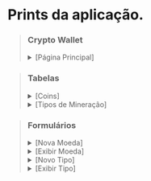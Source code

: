 # Prints da aplicação.

> ### Crypto Wallet
><details>
>  <summary>[Página Principal]</summary>
>
>  ![Imagem da home](https://i.imgur.com/fJ8kLsP.png)
></details>

> ### Tabelas
><details>
>  <summary>[Coins]</summary>
>
>  ![Imagem da home](https://i.imgur.com/DAvSr9I.png)
></details>
><details>
>  <summary>[Tipos de Mineração]</summary>
>
>  ![Imagem da home](https://i.imgur.com/kYuS7z2.png)
></details>

> ### Formulários
><details>
>  <summary>[Nova Moeda]</summary>
>
>  ![Imagem da home](https://i.imgur.com/sqVDKfi.png)
></details>
><details>
>  <summary>[Exibir Moeda]</summary>
>
>  ![Imagem da home](https://i.imgur.com/VOi9UNu.png)
></details>
><details>
>  <summary>[Novo Tipo]</summary>
>
>  ![Imagem da home](https://i.imgur.com/eorPB60.png)
></details>
><details>
>  <summary>[Exibir Tipo]</summary>
>
>  ![Imagem da home](https://i.imgur.com/izohUXQ.png)
></details>
